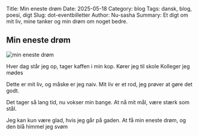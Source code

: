 
Title: Min eneste drøm
Date: 2025-05-18
Category: blog
Tags: dansk, blog, poesi, digt
Slug: dot-eventbilletter
Author: Nu-sasha
Summary: Et digt om mit liv, mine tanker og min drøm om noget bedre.

## Min eneste drøm

![min eneste drøm](https://i.imgur.com/jlWq7O8.jpeg)


Hver dag står jeg op,
tager kaffen i min kop.
Kører jeg til skole
Kolleger jeg mødes 

Dette er mit liv,
og måske er jeg naiv.
Mit liv er et rod,
jeg prøver at gøre det godt.

Det tager så lang tid,
nu vokser min bange.
At nå mit mål,
være stærk som stål.

Jeg kan kun være glad,
hvis jeg går på gaden.
At få min eneste drøm,
og den blå himmel jeg svøm

